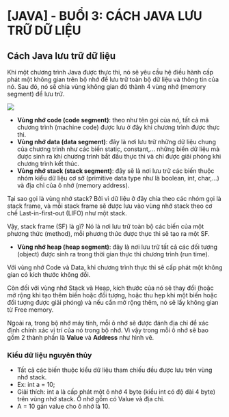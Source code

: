 # [JAVA] - BUỔI 3: CÁCH JAVA LƯU TRỮ DỮ LIỆU
## Cách Java lưu trữ dữ liệu
Khi một chương trình Java được thực thi, nó sẽ yêu cầu hệ điều hành cấp phát một không gian trên bộ nhớ để lưu trữ toàn bộ dữ liệu và thông tin của nó.
Sau đó, nó sẽ chia vùng không gian đó thành 4 vùng nhớ (memory segment) để lưu trữ.

![](https://toithacmac.files.wordpress.com/2015/04/13.png?w=620)

* **Vùng nhớ code (code segment)**: theo như tên gọi của nó, tất cả mã chương trình (machine code) được lưu ở đây khi chương trình được thực thi.
* **Vùng nhớ data (data segment)**: đây là nơi lưu trữ những dữ liệu chung của chương trình như các biến static, constant,… những biến dữ liệu mà được sinh ra khi chương trình bắt đầu thực thi và chỉ được giải phóng khi chương trình kết thúc.
* **Vùng nhớ stack (stack segment)**: đây sẽ là nơi lưu trữ các biến thuộc nhóm kiểu dữ liệu cơ sở (primitive data type như là boolean, int, char,…) và địa chỉ của ô nhớ (memory address).

Tại sao gọi là vùng nhớ stack? Bởi vì dữ liệu ở đây chia theo các nhóm gọi là stack frame, và mỗi stack frame sẽ được lưu vào vùng nhớ stack theo cơ chế Last-in-first-out (LIFO) như một stack.

Vậy, stack frame (SF) là gì? Nó là nơi lưu trữ toàn bộ các biến của một phương thức (method), mỗi phương thức được thực thi sẽ tạo ra một SF. 

* **Vùng nhớ heap (heap segment)**: đây là nơi lưu trữ tất cả các đối tượng (object) được sinh ra trong thời gian thực thi chương trình (run time).

Với vùng nhớ Code và Data, khi chương trình thực thi sẽ cấp phát một không gian có kích thước không đổi.

Còn đối với vùng nhớ Stack và Heap, kích thước của nó sẽ thay đổi (hoặc mở rộng khi tạo thêm biến hoặc đối tượng, hoặc thu hẹp khi một biến hoặc đối tượng được giải phóng) và nếu cần mở rộng thêm, nó sẽ lấy không gian từ Free memory.

Ngoài ra, trong bộ nhớ máy tính, mỗi ô nhớ sẽ được đánh địa chỉ để xác định chính xác vị trí của nó trong bộ nhớ. Vì vậy trong mỗi ô nhớ sẽ bao gồm 2 thành phần là **Value** và **Address** như hình vẽ.

### Kiểu dữ liệu nguyên thủy


* Tất cả các biến thuộc kiểu dữ liệu tham chiếu đều được lưu trên vùng nhớ stack.
* Ex: int a = 10;
* Giải thích: int a là cấp phát một ô nhớ 4 byte (kiểu int có độ dài 4 byte) trên vùng nhớ stack. Ô nhớ gồm có Value và địa chỉ.
* A = 10 gán value cho ô nhớ là 10.




